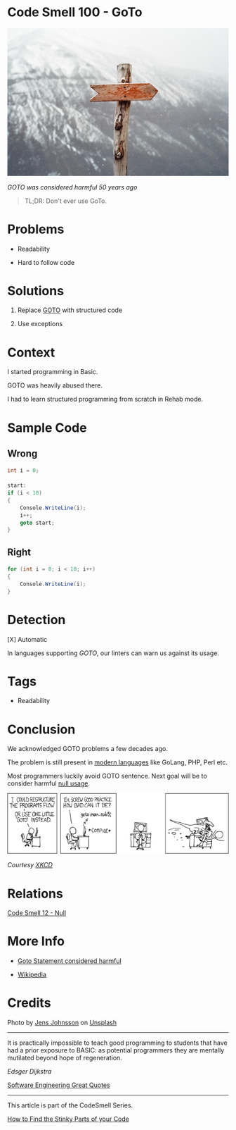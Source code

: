 # Code Smell 100 - GoTo

![Code Smell 100 - GoTo](Code%20Smell%20100%20-%20GoTo.jpg)

*GOTO was considered harmful 50 years ago*

> TL;DR: Don't ever use GoTo.

# Problems

- Readability

- Hard to follow code

# Solutions

1. Replace [GOTO](https://en.wikipedia.org/wiki/Goto) with structured code

2. Use exceptions

# Context

I started programming in Basic. 

GOTO was heavily abused there. 

I had to learn structured programming from scratch in Rehab mode.

# Sample Code

## Wrong

[Gist Url]: # (https://gist.github.com/mcsee/5d76fda8dfbe6f351e709baa00e0e61c)
```csharp
int i = 0;

start:
if (i < 10)
{
    Console.WriteLine(i);
    i++;
    goto start;
}
```

## Right

[Gist Url]: # (https://gist.github.com/mcsee/da74b8e901f234b6bc400c9a6e0b7725)
```csharp
for (int i = 0; i < 10; i++)
{
    Console.WriteLine(i);
}
```

# Detection

[X] Automatic 

In languages supporting *GOTO*, our linters can warn us against its usage.

# Tags

- Readability

# Conclusion

We acknowledged GOTO problems a few decades ago.

The problem is still present in [modern languages](https://en.wikipedia.org/wiki/Goto) like GoLang, PHP, Perl etc.

Most programmers luckily avoid GOTO sentence. Next goal will be to consider harmful [null usage](https://github.com/mcsee/Software-Design-Articles/tree/main/Articles/Theory/Null%20-%20The%20Billion%20Dollar%20Mistake/readme.md).

![goto xkcd](goto%20xkcd.png)

*Courtesy [XKCD](https://xkcd.com/292/)*

# Relations

[Code Smell 12 - Null](https://github.com/mcsee/Software-Design-Articles/tree/main/Articles/Code%20Smells/Code%20Smell%2012%20-%20Null/readme.md)

# More Info

- [Goto Statement considered harmful](https://homepages.cwi.nl/~storm/teaching/reader/Dijkstra68.pdf)

- [Wikipedia](https://en.wikipedia.org/wiki/Goto)

# Credits

Photo by [Jens Johnsson](https://unsplash.com/@jens_johnsson) on [Unsplash](https://unsplash.com/s/photos/sign)  

* * *

It is practically impossible to teach good programming to students that have had a prior exposure to BASIC: as potential programmers they are mentally mutilated beyond hope of regeneration.

_Edsger Dijkstra_
 
[Software Engineering Great Quotes](https://github.com/mcsee/Software-Design-Articles/tree/main/Articles/Quotes/Software%20Engineering%20Great%20Quotes/readme.md)

* * *

This article is part of the CodeSmell Series.

[How to Find the Stinky Parts of your Code](https://github.com/mcsee/Software-Design-Articles/tree/main/Articles/Code%20Smells/How%20to%20Find%20the%20Stinky%20parts%20of%20your%20Code/readme.md)